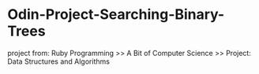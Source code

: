 # Odin-Project-Searching-Binary-Trees
project from: Ruby Programming >> A Bit of Computer Science >> Project: Data Structures and Algorithms
